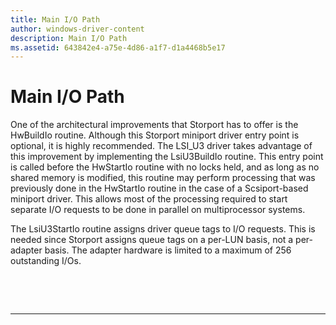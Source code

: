 ```yaml
---
title: Main I/O Path
author: windows-driver-content
description: Main I/O Path
ms.assetid: 643842e4-a75e-4d86-a1f7-d1a4468b5e17
---
```


# Main I/O Path


One of the architectural improvements that Storport has to offer is the HwBuildIo routine. Although this Storport miniport driver entry point is optional, it is highly recommended. The LSI\_U3 driver takes advantage of this improvement by implementing the LsiU3BuildIo routine. This entry point is called before the HwStartIo routine with no locks held, and as long as no shared memory is modified, this routine may perform processing that was previously done in the HwStartIo routine in the case of a Scsiport-based miniport driver. This allows most of the processing required to start separate I/O requests to be done in parallel on multiprocessor systems.

The LsiU3StartIo routine assigns driver queue tags to I/O requests. This is needed since Storport assigns queue tags on a per-LUN basis, not a per-adapter basis. The adapter hardware is limited to a maximum of 256 outstanding I/Os.

 

 


--------------------


